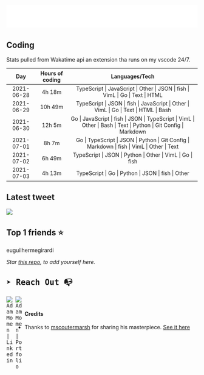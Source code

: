 
![test image size](/assets/welcome_message.gif)

## Coding
Stats pulled from Wakatime api an extension tha runs on my vscode 24/7.

|Day|Hours of coding|Languages/Tech|
|:-:|:-:|:-:|
|2021-06-28|4h 18m|TypeScript &#124; JavaScript &#124; Other &#124; JSON &#124; fish &#124; VimL &#124; Go &#124; Text &#124; HTML|
|2021-06-29|10h 49m|TypeScript &#124; JSON &#124; fish &#124; JavaScript &#124; Other &#124; VimL &#124; Go &#124; Text &#124; HTML &#124; Bash|
|2021-06-30|12h 5m|Go &#124; JavaScript &#124; fish &#124; JSON &#124; TypeScript &#124; VimL &#124; Other &#124; Bash &#124; Text &#124; Python &#124; Git Config &#124; Markdown|
|2021-07-01|8h 7m|Go &#124; TypeScript &#124; JSON &#124; Python &#124; Git Config &#124; Markdown &#124; fish &#124; VimL &#124; Other &#124; Text|
|2021-07-02|6h 49m|TypeScript &#124; JSON &#124; Python &#124; Other &#124; VimL &#124; Go &#124; fish|
|2021-07-03|4h 13m|TypeScript &#124; Go &#124; Python &#124; JSON &#124; fish &#124; Other|

## Latest tweet
[<img src="<tweet-image-url>" width="400">](<tweet-url>)

## Top 1 friends ⭐️
euguilhermegirardi

*Star [this repo](https://github.com/AdamMomen/AdamMomen), to add yourself here.*


<samp>

## ➤ Reach Out :mailbox_with_no_mail:

>
  <a href="https://www.linkedin.com/in/adam-momen-99596275/">
     <img align="left" alt="Adam Momen | Linkedin" width="24px" src="./assets/Linkedin.svg" />
   </a>

   <a href="https://adammomen.com/">
     <img align="left" alt="Adam Momen | Portfolio" width="24px" src="./assets/web.svg" />
   </a>

</samp>

<br>

#### Credits
* Thanks to [mscoutermarsh](https://github.com/mscoutermarsh) for sharing his masterpiece. [See it here](https://github.com/mscoutermarsh/mscoutermarsh)